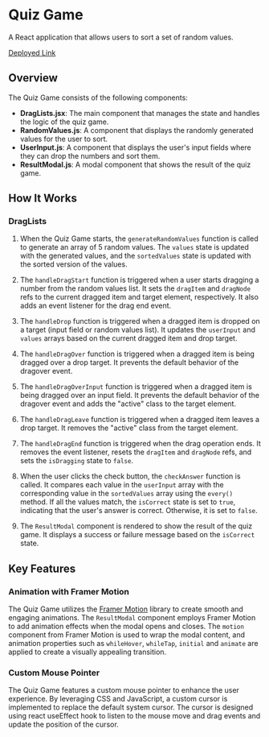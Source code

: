 # Quiz Game

A React application that allows users to sort a set of random values. 

[Deployed Link](https://sorting-quiz.netlify.app/)
## Overview

The Quiz Game consists of the following components:

- **DragLists.jsx**: The main component that manages the state and handles the logic of the quiz game.
- **RandomValues.js**: A component that displays the randomly generated values for the user to sort.
- **UserInput.js**: A component that displays the user's input fields where they can drop the numbers and sort them.
- **ResultModal.js**: A modal component that shows the result of the quiz game.

## How It Works

### DragLists
1. When the Quiz Game starts, the `generateRandomValues` function is called to generate an array of 5 random values. The `values` state is updated with the generated values, and the `sortedValues` state is updated with the sorted version of the values.

2. The `handleDragStart` function is triggered when a user starts dragging a number from the random values list. It sets the `dragItem` and `dragNode` refs to the current dragged item and target element, respectively. It also adds an event listener for the drag end event.

3. The `handleDrop` function is triggered when a dragged item is dropped on a target (input field or random values list). It updates the `userInput` and `values` arrays based on the current dragged item and drop target.

4. The `handleDragOver` function is triggered when a dragged item is being dragged over a drop target. It prevents the default behavior of the dragover event.

5. The `handleDragOverInput` function is triggered when a dragged item is being dragged over an input field. It prevents the default behavior of the dragover event and adds the "active" class to the target element.

6. The `handleDragLeave` function is triggered when a dragged item leaves a drop target. It removes the "active" class from the target element.

7. The `handleDragEnd` function is triggered when the drag operation ends. It removes the event listener, resets the `dragItem` and `dragNode` refs, and sets the `isDragging` state to `false`.

8. When the user clicks the check button, the `checkAnswer` function is called. It compares each value in the `userInput` array with the corresponding value in the `sortedValues` array using the `every()` method. If all the values match, the `isCorrect` state is set to `true`, indicating that the user's answer is correct. Otherwise, it is set to `false`.

9. The `ResultModal` component is rendered to show the result of the quiz game. It displays a success or failure message based on the `isCorrect` state.

## Key Features

### Animation with Framer Motion

The Quiz Game utilizes the [Framer Motion](https://www.framer.com/api/motion/) library to create smooth and engaging animations. The `ResultModal` component employs Framer Motion to add animation effects when the modal opens and closes. The `motion` component from Framer Motion is used to wrap the modal content, and animation properties such as `whileHover`, `whileTap`, `initial` and `animate` are applied to create a visually appealing transition.

### Custom Mouse Pointer

The Quiz Game features a custom mouse pointer to enhance the user experience. By leveraging CSS and JavaScript, a custom cursor is implemented to replace the default system cursor. The cursor is designed using react useEffect hook to listen to the mouse move and drag events and update the position of the cursor.






